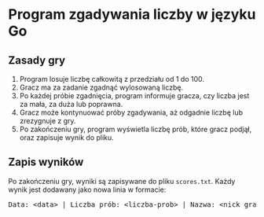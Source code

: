 
<h1>Program zgadywania liczby w języku Go</h1>

<h2>Zasady gry</h2>
    <ol>
        <li>Program losuje liczbę całkowitą z przedziału od 1 do 100.</li>
        <li>Gracz ma za zadanie zgadnąć wylosowaną liczbę.</li>
        <li>Po każdej próbie zgadnięcia, program informuje gracza, czy liczba jest za mała, za duża lub poprawna.</li>
        <li>Gracz może kontynuować próby zgadywania, aż odgadnie liczbę lub zrezygnuje z gry.</li>
        <li>Po zakończeniu gry, program wyświetla liczbę prób, które gracz podjął, oraz zapisuje wynik do pliku.</li>
    </ol>
 <h2>Zapis wyników</h2>
    <p>Po zakończeniu gry, wyniki są zapisywane do pliku <code>scores.txt</code>. Każdy wynik jest dodawany jako nowa linia w formacie:</p>
    <pre>Data: &lt;data&gt; | Liczba prób: &lt;liczba-prob&gt; | Nazwa: &lt;nick gracza&gt;</pre>

